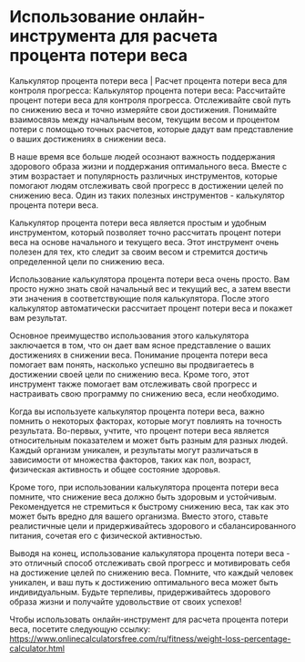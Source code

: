 Использование онлайн-инструмента для расчета процента потери веса
=================================================================

Калькулятор процента потери веса | Расчет процента потери веса для контроля прогресса: Калькулятор процента потери веса: Рассчитайте процент потери веса для контроля прогресса. Отслеживайте свой путь по снижению веса и точно измеряйте свои достижения. Понимайте взаимосвязь между начальным весом, текущим весом и процентом потери с помощью точных расчетов, которые дадут вам представление о ваших достижениях в снижении веса.

В наше время все больше людей осознают важность поддержания здорового образа жизни и поддержания оптимального веса. Вместе с этим возрастает и популярность различных инструментов, которые помогают людям отслеживать свой прогресс в достижении целей по снижению веса. Один из таких полезных инструментов - калькулятор процента потери веса.

Калькулятор процента потери веса является простым и удобным инструментом, который позволяет точно рассчитать процент потери веса на основе начального и текущего веса. Этот инструмент очень полезен для тех, кто следит за своим весом и стремится достичь определенной цели по снижению веса.

Использование калькулятора процента потери веса очень просто. Вам просто нужно знать свой начальный вес и текущий вес, а затем ввести эти значения в соответствующие поля калькулятора. После этого калькулятор автоматически рассчитает процент потери веса и покажет вам результат.

Основное преимущество использования этого калькулятора заключается в том, что он дает вам ясное представление о ваших достижениях в снижении веса. Понимание процента потери веса помогает вам понять, насколько успешно вы продвигаетесь в достижении своей цели по снижению веса. Кроме того, этот инструмент также помогает вам отслеживать свой прогресс и настраивать свою программу по снижению веса, если необходимо.

Когда вы используете калькулятор процента потери веса, важно помнить о некоторых факторах, которые могут повлиять на точность результата. Во-первых, учтите, что процент потери веса является относительным показателем и может быть разным для разных людей. Каждый организм уникален, и результаты могут различаться в зависимости от множества факторов, таких как пол, возраст, физическая активность и общее состояние здоровья.

Кроме того, при использовании калькулятора процента потери веса помните, что снижение веса должно быть здоровым и устойчивым. Рекомендуется не стремиться к быстрому снижению веса, так как это может быть вредно для вашего организма. Вместо этого, ставьте реалистичные цели и придерживайтесь здорового и сбалансированного питания, сочетая его с физической активностью.

Выводя на конец, использование калькулятора процента потери веса - это отличный способ отслеживать свой прогресс и мотивировать себя на достижение целей по снижению веса. Помните, что каждый человек уникален, и ваш путь к достижению оптимального веса может быть индивидуальным. Будьте терпеливы, придерживайтесь здорового образа жизни и получайте удовольствие от своих успехов!

Чтобы использовать онлайн-инструмент для расчета процента потери веса, посетите следующую ссылку: <https://www.onlinecalculatorsfree.com/ru/fitness/weight-loss-percentage-calculator.html>